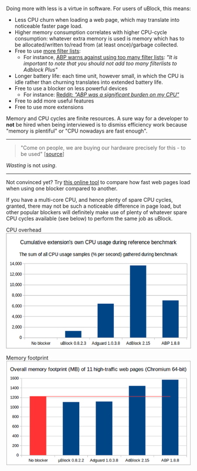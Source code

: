 Doing more with less is a virtue in software. For users of uBlock, this means:

- Less CPU churn when loading a web page, which may translate into noticeable faster page load.
- Higher memory consumption correlates with higher CPU-cycle consumption: whatever extra memory is used is memory which has to be allocated/written to/read from (at least once)/garbage collected.
- Free to use [more filter lists](https://github.com/gorhill/uBlock/wiki/Filter-lists:-gorhill):
    - For instance, [ABP warns against using too many filter lists](https://adblockplus.org/en/getting_started#subscription): _"It is important to note that you should not add too many filterlists to Adblock Plus"_
- Longer battery life: each time unit, however small, in which the CPU is idle rather than churning translates into extended battery life.
- Free to use a blocker on less powerful devices
    - For instance: [Reddit: _"ABP was a significant burden on my CPU"_](http://www.reddit.com/r/chromeos/comments/298jh1/just_a_tip_try_out_%C2%B5block_for_your_adblocking/)
- Free to add more useful features
- Free to use more extensions

Memory and CPU cycles are finite resources. A sure way for a developer to **not** be hired when being interviewed is to dismiss efficiency work because "memory is plentiful" or "CPU nowadays are fast enough".

***

> "Come on people, we are buying our hardware precisely for this - to be used" [[source](https://news.ycombinator.com/item?id=8803595)]

_Wasting_ is not _using_.

***

Not convinced yet? Try [this online tool](http://www.numion.com/StopWatch/index.html) to compare how fast web pages load when using one blocker compared to another.

If you have a multi-core CPU, and hence plenty of spare CPU cycles, granted, there may not be such a noticeable difference in page load, but other popular blockers will definitely make use of plenty of whatever spare CPU cycles available (see below) to perform the same job as uBlock.

CPU overhead<br>
![CPU overhead](https://raw.githubusercontent.com/gorhill/uBlock/master/doc/benchmarks/cpu-usage-overall-chart-20141226.png)

Memory footprint<br>
![Memory overhead](https://raw.githubusercontent.com/gorhill/uBlock/master/doc/benchmarks/mem-usage-overall-chart-20141224.png)
